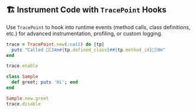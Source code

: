 ## 🏗️ Instrument Code with `TracePoint` Hooks
Use `TracePoint` to hook into runtime events (method calls, class definitions, etc.) for advanced instrumentation, profiling, or custom logging.

```ruby
trace = TracePoint.new(:call) do |tp|
  puts "Called [34m#{tp.defined_class}##{tp.method_id}[0m"
end

trace.enable

class Sample
  def greet; puts 'Hi'; end
end

Sample.new.greet
trace.disable
```